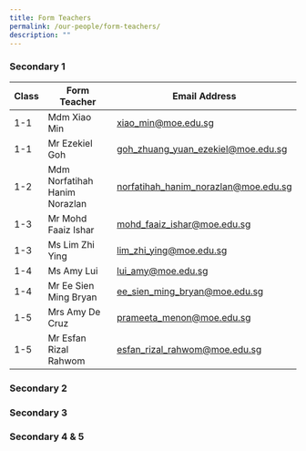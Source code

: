 ```yaml
---
title: Form Teachers
permalink: /our-people/form-teachers/
description: ""
---
```

### Secondary 1
| Class | Form Teacher | Email Address |
| -------- | -------- | -------- |
| 1-1 | Mdm Xiao Min | xiao_min@moe.edu.sg |
| 1-1 | Mr Ezekiel Goh | goh_zhuang_yuan_ezekiel@moe.edu.sg |
| 1-2 | Mdm Norfatihah Hanim Norazlan | norfatihah_hanim_norazlan@moe.edu.sg |
| 1-3 | Mr Mohd Faaiz Ishar | mohd_faaiz_ishar@moe.edu.sg |
| 1-3 | Ms Lim Zhi Ying | lim_zhi_ying@moe.edu.sg |
| 1-4 | Ms Amy Lui | lui_amy@moe.edu.sg |
| 1-4 | Mr Ee Sien Ming Bryan | ee_sien_ming_bryan@moe.edu.sg |
| 1-5 | Mrs Amy De Cruz|prameeta_menon@moe.edu.sg |
| 1-5 | Mr Esfan Rizal Rahwom | esfan_rizal_rahwom@moe.edu.sg |

### Secondary 2

### Secondary 3

### Secondary 4 & 5